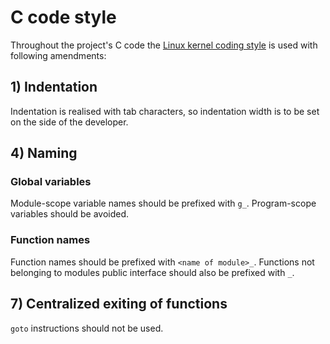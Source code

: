 # C code style

Throughout the project's C code the [Linux kernel coding style](https://www.kernel.org/doc/html/v4.10/process/coding-style.html) is used with following amendments:

## 1) Indentation

Indentation is realised with tab characters, so indentation width is to be set on the side of the developer.

## 4) Naming

### Global variables

Module-scope variable names should be prefixed with `g_`.
Program-scope variables should be avoided.

### Function names

Function names should be prefixed with `<name of module>_`.
Functions not belonging to modules public interface should also be prefixed with `_`.

## 7) Centralized exiting of functions

`goto` instructions should not be used.